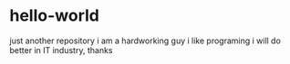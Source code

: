 # hello-world
just another repository
i am a hardworking guy i like programing i will do better in IT industry, thanks
